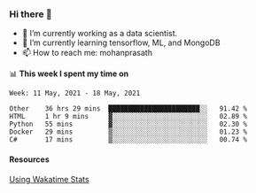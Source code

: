### Hi there 👋

- 🔭 I’m currently working as a data scientist.
- 🌱 I’m currently learning tensorflow, ML, and MongoDB
- 📫 How to reach me: mohanprasath

📊 **This week I spent my time on**
<!--START_SECTION:waka-->
```text
Week: 11 May, 2021 - 18 May, 2021

Other    36 hrs 29 mins  ███████████████████████░░   91.42 % 
HTML     1 hr 9 mins     ▓░░░░░░░░░░░░░░░░░░░░░░░░   02.89 % 
Python   55 mins         ▓░░░░░░░░░░░░░░░░░░░░░░░░   02.30 % 
Docker   29 mins         ▒░░░░░░░░░░░░░░░░░░░░░░░░   01.23 % 
C#       17 mins         ▒░░░░░░░░░░░░░░░░░░░░░░░░   00.74 % 
```
<!--END_SECTION:waka-->

#### Resources
[Using Wakatime Stats](https://github.com/marketplace/actions/waka-readme)
